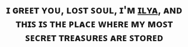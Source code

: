 <h1 align="center">ɪ ɢʀᴇᴇᴛ ʏᴏᴜ, ʟᴏꜱᴛ ꜱᴏᴜʟ, ɪ'ᴍ <a href="https://vk.com/ilya_gerasenkov">ɪʟʏᴀ</a>, ᴀɴᴅ ᴛʜɪꜱ ɪꜱ ᴛʜᴇ ᴘʟᴀᴄᴇ ᴡʜᴇʀᴇ ᴍʏ ᴍᴏꜱᴛ ꜱᴇᴄʀᴇᴛ ᴛʀᴇᴀꜱᴜʀᴇꜱ ᴀʀᴇ ꜱᴛᴏʀᴇᴅ
  
